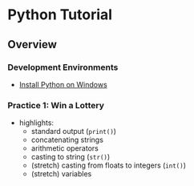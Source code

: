 # Python Tutorial

## Overview

### Development Environments

* [Install Python on Windows](install-python-on-windows.md)


### Practice 1: Win a Lottery
* highlights:
    * standard output (`print()`)
    * concatenating strings
    * arithmetic operators
    * casting to string (`str()`)
    * (stretch) casting from floats to integers (`int()`)
    * (stretch) variables
